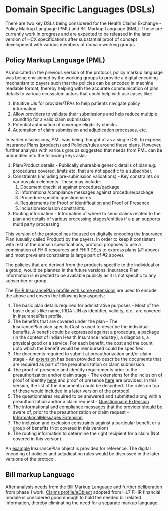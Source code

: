 # Domain Specific Languages (DSLs)

There are two key DSLs being considered for the Health Claims Exchange - Policy Markup Language (PML) and Bill Markup Language (BML). These are currently work in progress and are expected to be released in the later version of HCX specifications after substantial proof of concept development with various members of domain working groups.

## Policy Markup Language (PML)

As indicated in the previous version of the protocol, policy markup language was being envisioned by the working groups to provide a digital encoding mechanism to payers such that the policies can be encoded in machine readable format, thereby helping with the accurate communication of plan details to various ecosystem actors that could help with use cases like:&#x20;

1. Intuitive UIs for provider/TPAs to help patients navigate policy information&#x20;
2. Allow providers to validate their submissions and help reduce multiple roundtrip for a valid claim submission&#x20;
3. Potential automation of coverage eligibility checks&#x20;
4. Automation of claim submission and adjudication processes, etc.

In earlier discussions, PML was being thought of as a single DSL to express Insurance Plans (products) and Policies/rules around these plans. However, further analysis with various groups suggested that needs from PML can be unbundled into the following keys asks:&#x20;

1. Plan/Product details - Publically shareable generic details of plan e.g. procedures covered, limits etc. that are not specific to a subscriber.&#x20;
2. Constraints (including pre-submission validations) - Key constraints on various plan elements. These may include:
   1. Document checklist against procedure/package&#x20;
   2. Informational/compliance messages against procedure/package&#x20;
   3. Procedure specific questionnaires&#x20;
   4. Requirements for Proof of identification and Proof of Presence
   5. Inclusion/exclusion constraints.
3. Routing information - Information of where to send claims related to the plan and details of various processing stages/entities if a plan supports multi party processing

This version of the protocol has focused on digitally encoding the Insurance Plan (usually called Product) by the payers. In order to keep it consistent with rest of the domain specifications, protocol proposes to use a combination of FHIR resources and FHIR DSLs to express plans (#1 above) and most prevalent constraints (a large part of #2 above).

The policies that are derived from the products specific to the individual or a group, would be planned in the future versions. Insurance Plan information is expected to be available publicly as it is not specific to any subscriber or group.

The [FHIR InsurancePlan profile with some extensions](../FHIR%20Definitions/hcx.insuranceplan.profile.json) are used to encode the above and covers the following key aspects:&#x20;

1. The basic plan details required for admistrative purposes - Most of the basic details like name, IRDA UIN as identifier, validity, etc.. are covered in InsurancePlan profile.&#x20;
2. The benefits that are covered under the plan - The InsurancePlan.plan.specificCost is used to describe the individual benefits. A benefit could be expressed against a procedure, a package (in the context of Indian Health Insurance industry), a diagnosis, a physical good or a service. For each benefit, the cost and the count upto which the benefit would be reimbursed could be specified.&#x20;
3. The documents required to submit at preauthorization and/or claim stage - An [extension](../FHIR%20Definitions/hcx.diagnosticdocuments.extension.json) has been provided to describe the documents that are required as part of the preauthorization or claim submission.&#x20;
4. The proof of presence and identity requirements prior to the preauthorization and/or claim stage - The extensions for the inclusion of proof of identity [here](../FHIR%20Definitions/hcx.proofofidentification.extension.json) and proof of presence [here](../FHIR%20Definitions/hcx.proofofpresence.extension.json) are provided. In this version, the list of the documents could be described. The rules on top of these would included in a later version of the protocol.&#x20;
5. The questionnaires required to be answered and submitted along with a preauthorization and/or a claim request - [Questionnaire Extension](../FHIR%20Definitions/hcx.questionnaires.extension.json)&#x20;
6. The informational and compliance messages that the provider should be aware of, prior to the preauthorization or claim request - [InformationalMessages Extension](../FHIR%20Definitions/hcx.informationalmessages.extension.json)&#x20;
7. The inclusion and exclusion constraints against a particular benefit or a group of benefits (Not covered in this version)&#x20;
8. The routing information to determine the right recipient for a claim (Not covered in this version)&#x20;

An [example](../FHIR%20Definitions/examples/insurancePlan1.json) InsurancePlan object is provided for reference. The digital encoding of policies and adjudication rules would be discussed in the later versions of the protocol.

## Bill markup Language

After analysis needs from the Bill Markup Language and further deliberation from phase 1 work, [Claims profile/eObject](domain-data-models.md#claim-request) adopted from HL7 FHIR financial module is considered good enough to hold the needed bill related information, thereby eliminating the need for a separate markup language.&#x20;
